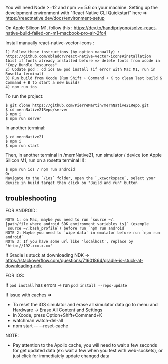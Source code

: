 You will need Node >=12 and npm >= 5.6 on your machine.
Setting up the development environment with "React Native CLI Quickstart" here => https://reactnative.dev/docs/environment-setup

On Apple Silicon M1, follow this :
https://dev.to/handipriyono/solve-react-native-build-failed-on-m1-macbook-pro-air-2fo4

Install manually react-native-vector-icons :

    1) Follow these instructions (by option manually) : https://github.com/oblador/react-native-vector-icons#installation
    1bis) if fonts already installed before => delete fonts from xcode in "Copy Bundle Resources" 
    2) Update pod : cd ios && pod install (if error with Mac M1, run in Rosetta terminal)
    3) Run build from Xcode (Run Shift + Command + K to clean last build & Command + B to start a new build)
    4) npm run ios

To run the project:

    $ git clone https://github.com/PierreMartin/mernNative21Repo.git
    $ cd mernNative21Repo/server
    $ npm i
    $ npm run server

In another terminal:

    $ cd mernNative21
    $ npm i
    $ npm run start
    
Then, in another terminal in /mernNative21, run simulator / device (on Apple Silicon M1, run on a rosetta terminal !!):

    $ npm run ios / npm run android
    Or
    Navigate to the `/ios` folder, open the `.xcworkspace`, select your device in build target then click on "Build and run" button

## troubleshooting 

FOR ANDROID:

    NOTE 1: on Mac, maybe you need to run `source ~/.[path/file_where_android_SDK_environment_variables_is]` (exemple `source ~/.bash_profile`) before run `npm run android`
    NOTE 2: Maybe you need to `wipe data` in emulator before run `npm run android`
    NOTE 3: If you have some url like 'localhost', replace by 'http://192.xxx.x.xx'

If Gradle is stuck at downloading NDK =>
    https://stackoverflow.com/questions/71601864/gradle-is-stuck-at-downloading-ndk


FOR IOS:

If `pod install` has errors => run `pod install --repo-update`

If issue with caches => 
- To reset the iOS simulator and erase all simulator data go to menu and Hardware -> Erase All Content and Settings
- In Xcode, press Option+Shift+Command+K
- watchman watch-del-all
- npm start -- --reset-cache

NOTE:
- Pay attention to the Apollo cache, you will need to wait a few seconds for get updated data (ex: wait a few when you test with web-sockets), or just click for immediately update changed data

